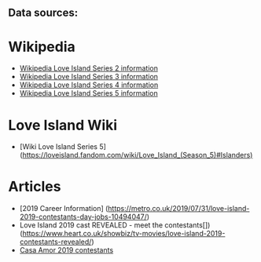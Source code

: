 ## Data sources:

# Wikipedia
* [Wikipedia Love Island Series 2 information](https://en.wikipedia.org/wiki/Love_Island_(series_2))
* [Wikipedia Love Island Series 3 information](https://en.wikipedia.org/wiki/Love_Island_(series_3))
* [Wikipedia Love Island Series 4 information](https://en.wikipedia.org/wiki/Love_Island_(series_4))
* [Wikipedia Love Island Series 5 information](https://en.wikipedia.org/wiki/Love_Island_(series_5))

# Love Island Wiki 
* [Wiki Love Island Series 5] (https://loveisland.fandom.com/wiki/Love_Island_(Season_5)#Islanders)

# Articles
* [2019 Career Information] (https://metro.co.uk/2019/07/31/love-island-2019-contestants-day-jobs-10494047/)
* Love Island 2019 cast REVEALED - meet the contestants[])(https://www.heart.co.uk/showbiz/tv-movies/love-island-2019-contestants-revealed/)
* [Casa Amor 2019 contestants](https://inews.co.uk/culture/television/love-island-cast-new-contestants-2019-casa-amor-full-list-307332)
